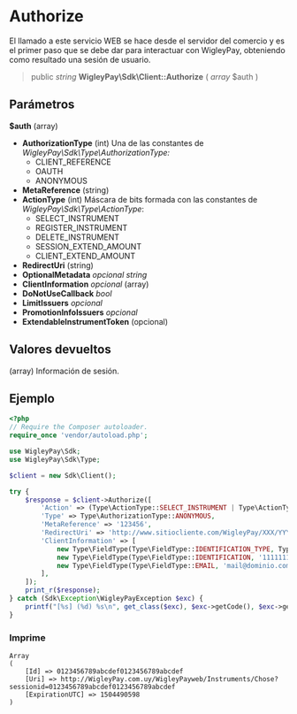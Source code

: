 # Authorize

El llamado a este servicio WEB se hace desde el servidor del comercio y es el primer paso que se debe dar para interactuar con WigleyPay,
obteniendo como resultado una sesión de usuario.

> public *string* **WigleyPay\\Sdk\\Client::Authorize** ( *array* $auth )

## Parámetros

**$auth** (array)

  * **AuthorizationType** (int) Una de las constantes de *WigleyPay\\Sdk\\Type\\AuthorizationType:*
    * CLIENT_REFERENCE
    * OAUTH
    * ANONYMOUS
  * **MetaReference** (string)
  * **ActionType** (int) Máscara de bits formada con las constantes de *WigleyPay\\Sdk\\Type\\ActionType*:
    * SELECT_INSTRUMENT
    * REGISTER_INSTRUMENT
    * DELETE_INSTRUMENT
    * SESSION_EXTEND_AMOUNT
    * CLIENT_EXTEND_AMOUNT
  * **RedirectUri** (string)
  * **OptionalMetadata** *opcional* *string*
  * **ClientInformation** *opcional* (array)
  * **DoNotUseCallback** *bool*
  * **LimitIssuers** *opcional*
  * **PromotionInfoIssuers** *opcional*
  * **ExtendableInstrumentToken** (opcional)

## Valores devueltos

(array) Información de sesión.

## Ejemplo

```php
<?php
// Require the Composer autoloader.
require_once 'vendor/autoload.php';

use WigleyPay\Sdk;
use WigleyPay\Sdk\Type;

$client = new Sdk\Client();

try {
    $response = $client->Authorize([
        'Action' => (Type\ActionType::SELECT_INSTRUMENT | Type\ActionType::REGISTER_INSTRUMENT),
        'Type' => Type\AuthorizationType::ANONYMOUS,
        'MetaReference' => '123456',
        'RedirectUri' => 'http://www.sitiocliente.com/WigleyPay/XXX/YYY',
        'ClientInformation' => [
            new Type\FieldType(Type\FieldType::IDENTIFICATION_TYPE, Type\FieldType::IDENTIFICATION_TYPE_CI),
            new Type\FieldType(Type\FieldType::IDENTIFICATION, '11111111'),
            new Type\FieldType(Type\FieldType::EMAIL, 'mail@dominio.com'),
        ],
    ]);
    print_r($response);
} catch (Sdk\Exception\WigleyPayException $exc) {
    printf("[%s] (%d) %s\n", get_class($exc), $exc->getCode(), $exc->getMessage());
}
```

### Imprime

```
Array
(
    [Id] => 0123456789abcdef0123456789abcdef
    [Uri] => http://WigleyPay.com.uy/WigleyPayweb/Instruments/Chose?sessionid=0123456789abcdef0123456789abcdef
    [ExpirationUTC] => 1504490598
)
```
